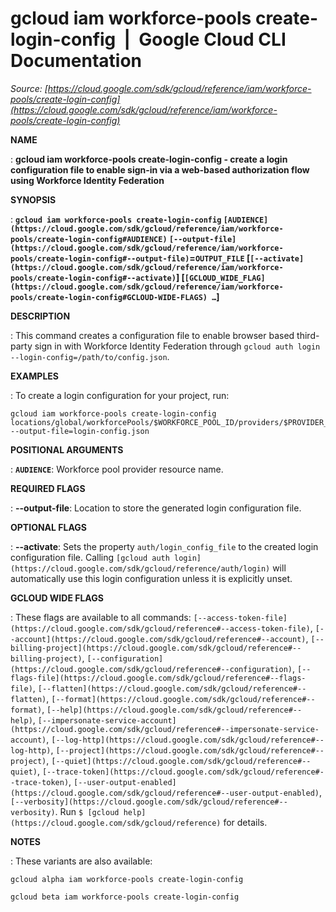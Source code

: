 # gcloud iam workforce-pools create-login-config  |  Google Cloud CLI Documentation

*Source: [https://cloud.google.com/sdk/gcloud/reference/iam/workforce-pools/create-login-config](https://cloud.google.com/sdk/gcloud/reference/iam/workforce-pools/create-login-config)*

**NAME**

: **gcloud iam workforce-pools create-login-config - create a login configuration file to enable sign-in via a web-based authorization flow using Workforce Identity Federation**

**SYNOPSIS**

: **`gcloud iam workforce-pools create-login-config` `[AUDIENCE](https://cloud.google.com/sdk/gcloud/reference/iam/workforce-pools/create-login-config#AUDIENCE)` `[--output-file](https://cloud.google.com/sdk/gcloud/reference/iam/workforce-pools/create-login-config#--output-file)`=`OUTPUT_FILE` [`[--activate](https://cloud.google.com/sdk/gcloud/reference/iam/workforce-pools/create-login-config#--activate)`] [`[GCLOUD_WIDE_FLAG](https://cloud.google.com/sdk/gcloud/reference/iam/workforce-pools/create-login-config#GCLOUD-WIDE-FLAGS) …`]**

**DESCRIPTION**

: This command creates a configuration file to enable browser based third-party
sign in with Workforce Identity Federation through `gcloud auth login
--login-config=/path/to/config.json`.

**EXAMPLES**

: To create a login configuration for your project, run:

```
gcloud iam workforce-pools create-login-config locations/global/workforcePools/$WORKFORCE_POOL_ID/providers/$PROVIDER_ID --output-file=login-config.json
```

**POSITIONAL ARGUMENTS**

: **`AUDIENCE`**:
Workforce pool provider resource name.

**REQUIRED FLAGS**

: **--output-file**:
Location to store the generated login configuration file.

**OPTIONAL FLAGS**

: **--activate**:
Sets the property `auth/login_config_file` to the created login
configuration file. Calling `[gcloud auth login](https://cloud.google.com/sdk/gcloud/reference/auth/login)` will
automatically use this login configuration unless it is explicitly unset.

**GCLOUD WIDE FLAGS**

: These flags are available to all commands: `[--access-token-file](https://cloud.google.com/sdk/gcloud/reference#--access-token-file)`,
`[--account](https://cloud.google.com/sdk/gcloud/reference#--account)`, `[--billing-project](https://cloud.google.com/sdk/gcloud/reference#--billing-project)`,
`[--configuration](https://cloud.google.com/sdk/gcloud/reference#--configuration)`,
`[--flags-file](https://cloud.google.com/sdk/gcloud/reference#--flags-file)`,
`[--flatten](https://cloud.google.com/sdk/gcloud/reference#--flatten)`, `[--format](https://cloud.google.com/sdk/gcloud/reference#--format)`, `[--help](https://cloud.google.com/sdk/gcloud/reference#--help)`, `[--impersonate-service-account](https://cloud.google.com/sdk/gcloud/reference#--impersonate-service-account)`,
`[--log-http](https://cloud.google.com/sdk/gcloud/reference#--log-http)`,
`[--project](https://cloud.google.com/sdk/gcloud/reference#--project)`, `[--quiet](https://cloud.google.com/sdk/gcloud/reference#--quiet)`, `[--trace-token](https://cloud.google.com/sdk/gcloud/reference#--trace-token)`, `[--user-output-enabled](https://cloud.google.com/sdk/gcloud/reference#--user-output-enabled)`,
`[--verbosity](https://cloud.google.com/sdk/gcloud/reference#--verbosity)`.
Run `$ [gcloud help](https://cloud.google.com/sdk/gcloud/reference)` for details.

**NOTES**

: These variants are also available:

```
gcloud alpha iam workforce-pools create-login-config
```

```
gcloud beta iam workforce-pools create-login-config
```